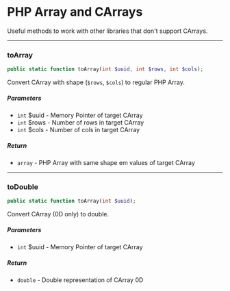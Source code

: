 # PHP Array and CArrays

Useful methods to work with other libraries that don't support
CArrays.

---

### toArray

```php
public static function toArray(int $uuid, int $rows, int $cols);
```
Convert CArray with shape (`$rows`, `$cols`) to regular
PHP Array.

##### Parameters

- `int` $uuid - Memory Pointer of target CArray
- `int` $rows - Number of rows in target CArray
- `int` $cols - Number of cols in target CArray

##### Return

- `array` - PHP Array with same shape em values of target CArray

---

### toDouble

```php
public static function toArray(int $uuid);
```
Convert CArray (0D only) to double.

##### Parameters

- `int` $uuid - Memory Pointer of target CArray

##### Return

- `double` - Double representation of CArray 0D